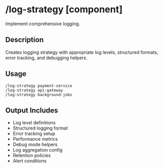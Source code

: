 # /log-strategy [component]

Implement comprehensive logging.

## Description
Creates logging strategy with appropriate log levels, structured formats, error tracking, and debugging helpers.

## Usage
```
/log-strategy payment-service
/log-strategy api-gateway
/log-strategy background-jobs
```

## Output Includes
- Log level definitions
- Structured logging format
- Error tracking setup
- Performance metrics
- Debug mode helpers
- Log aggregation config
- Retention policies
- Alert conditions

